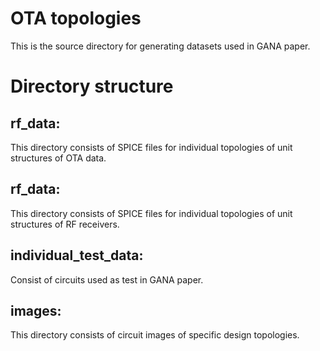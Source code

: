 # OTA topologies
This is the source directory for generating datasets used in GANA paper.

# Directory structure

## rf_data:
This directory consists of SPICE files for individual topologies of unit structures of OTA data.

## rf_data:
This directory consists of SPICE files for individual topologies of unit structures of RF receivers.

## individual_test_data:
Consist of circuits used as test in GANA paper.

## images:
This directory consists of circuit images of specific design topologies.



